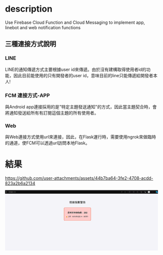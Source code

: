 # **description**
Use Firebase Cloud Function and Cloud Messaging to implement app, linebot and web notification functions

## 三種連接方式說明
### LINE
LINE的通知傳遞方式主要根據user id來傳遞。由於沒有建構取得使用者id的功能，因此目前能使用的只有開發者的user id，意味目前的line只能傳遞給開發者本人!

### FCM 連接方式-APP
與Android app連接採用的是"特定主題發送通知"的方式，因此當主題契合時，會將通知發送給所有有訂閱這個主題的所有使用者。

### Web
與Web連接方式使用url來連接，因此，在Flask運行時，需要使用ngrok來做臨時的通道，使FCM可以透過url訪問本地Flask。

# 結果

https://github.com/user-attachments/assets/44b7ba64-3fe2-4708-acdd-823a2b6a2134

![](README_image/web_result.png)
